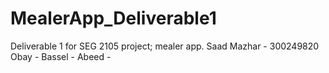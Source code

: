 # MealerApp_Deliverable1
Deliverable 1 for SEG 2105 project; mealer app.
Saad Mazhar - 300249820
Obay - 
Bassel - 
Abeed -
